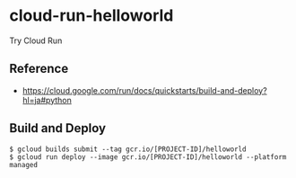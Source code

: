 # cloud-run-helloworld
Try Cloud Run


## Reference
- https://cloud.google.com/run/docs/quickstarts/build-and-deploy?hl=ja#python


## Build and Deploy
```
$ gcloud builds submit --tag gcr.io/[PROJECT-ID]/helloworld
$ gcloud run deploy --image gcr.io/[PROJECT-ID]/helloworld --platform managed
```

